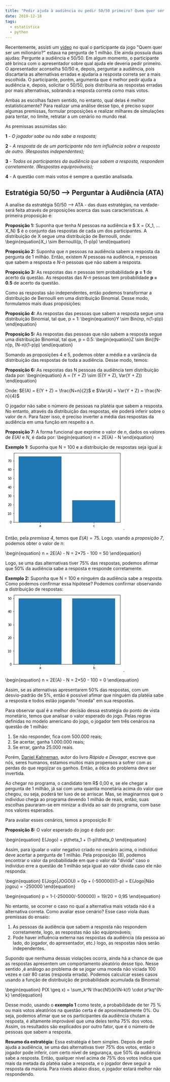 ```yaml
---
title: "Pedir ajuda à audiência ou pedir 50/50 primeiro? Quem quer ser um milionário... estatisticamente"
date: 2019-12-18
tags:
  - estatística
  - python
---
```

Recentemente, assisti um [vídeo](https://www.youtube.com/watch?v=B7l0eSQO9dM) no qual o participante da jogo "Quem quer ser um milionário?" estava na pergunta de 1 milhão. Ele ainda possuía duas ajudas: Pergunte a audiência e 50/50. Em algum momento, o participante até brinca com o apresentador sobre qual ajuda ele deveria pedir primeiro. O apresentador aconselha 50/50 e, depois, perguntar a audiência, pois discartaria as alternativas erradas e ajudaria a resposta correta ser a mais escolhida. O participante, porém, argumenta que é melhor pedir ajuda a audiência e, depois, solicitar o 50/50, pois distribuiria as respostas erradas por mais alternativas, sobrando a resposta correta como mais votos.

Ambas as escolhas fazem sentido, no entanto, qual delas é melhor estatisticamente? Para realizar uma análise desse tipo, é preciso 
supor algumas premissas, formular proposições e realizar milhares de simulações para tentar, no limite, retratar a um cenário no mundo real.

As premissas assumidas são:

**1** - *O jogador sabe ou não sabe a resposta;*

**2** - *A resposta de de um participante não tem influência sobre a resposta de outro. (Respostas independentes);*

**3** - *Todos os participantes da audiência que sabem a resposta, respondem corretamente. (Respostas equiprováveis);*

**4** - A questão com mais votos é sempre a questão analisada.

## Estratégia 50/50 --> Perguntar à Audiência (ATA)
A analíse da estratégia 50/50 --> ATA - das duas estratégias, na verdade- será feita através de proposições acerca das suas características. A primeira proposição é:

**Proposição 1:** Suponha que tenha *N* pessoas na audiência e $ X = {X_1, ... X_N} $ é o conjunto das respostas de cada um dos participantes. A distribuição de X segue uma distribuição de Bernoulli, onde:
\begin{equation}X_i \sim Bernoulli(p, (1-p)p) \end{equation}

**Proposição 2:** Suponha que *n* pessoas na audiência sabem a resposta da pergunta de 1 milhão. Então, existem *N* pessoas na
audiência, *n* pessoas que sabem a resposta e *N-n* pessoas que não sabem a resposta.

**Proposição 3:** As respostas das *n* pessoas tem probabilidade **p = 1** de acerto da questão. As respostas das *N-n* pessoas tem probabilidade **p = 0.5** de acerto da questão.

Como as respostas são independentes, então podemos transformar a distribuição de Bernoulli em uma distribuição Binomial. Desse modo, formulamos mais duas proposições:

**Proposição 4:** As respostas das pessoas que sabem a resposta segue uma distribuição Binomial, tal que, p = 1:
\begin{equation}Y \sim Bin(np, n(1-p)p) \end{equation}

**Proposição 5:** As respostas das pessoas que não sabem a resposta segue uma distribuição Binomial, tal que, p = 0.5:
\begin{equation}Z \sim Bin((N-n)p, (N-n)(1-p)p) \end{equation}

Somando as proposições 4 e 5, podemos obter a média e a variância da distribuição das respostas de toda a audiência. Desse modo, temos:

**Proposição 6:** As respostas das N pessoas da audiência tem distribuição dada por:
\begin{equation} A = (Y + Z) \sim (E(Y + Z), Var(Y + Z)) \end{equation}

Onde: $E(A) = E(Y + Z) = \frac{N+n}{2}$ e $Var(A) = Var(Y + Z) = \frac{N-n}{4}$

 O jogador não sabe o número de pessoas na platéia que sabem a resposta. No entanto, através da distribuição das respostas, ele poderá inferir sobre o valor de *n*. Para fazer isso, é preciso inverter a média das respostas da audiência em uma função em respeito a *n*.
 
 **Proposição 7:** A forma funcional que exprime o valor de *n*, dados os valores de *E(A)* e *N*, é dada por:
 \begin{equation} n = 2E(A) - N \end{equation}
 
 **Exemplo 1:** Suponha que N = 100 e a distribuição de respostas seja igual à: ![Respostas](../images/grafs2.jpg). 
 
 
 Então, pela *premissa 4*, temos que $E(A) = 75$. Logo. usando a *proposição 7*, podemos obter o valor de *n*:
 
 \begin{equation}
 n = 2E(A) - N = 2*75 - 100 = 50
 \end{equation}
 
 Logo, se uma das alternativas tiver 75% das respostas, podemos afirmar que 50% da audiência sabe a resposta e responde corretamente.
 
 **Exemplo 2:** Suponha que N = 100 e ninguém da audiência sabe a resposta. Como podemos confirmar essa hipótese? Podemos confirmar observando a distribuição de respostas: ![Respostas2](../images/grafs3.jpg).
 
  \begin{equation}
 n = 2E(A) - N = 2*50 - 100 = 0
 \end{equation}
 
 Assim, se as alternativas apresentarem 50% das respostas, com um desvio-padrão de 5%, então é possível afimar que ninguém da platéia sabe a resposta e todos estão jogando "moeda" em sua respostas.
 
 Para observar qual é a melhor decisão dessa estratégia do ponto de vista monetário, temos que analisar o valor esperado do jogo. Pelas regras definidas no modelo americano do jogo, o jogador tem três cenários na questão de 1 milhão:
 
1. Se não responder, fica com 500.000 reais;
2. Se acertar, ganha 1.000.000 reais;
3. Se errar, ganha 25.000 reais.

Porém, [Daniel Kahneman](https://pt.wikipedia.org/wiki/Daniel_Kahneman), autor do livro *Rápido e Devagar*, escreve que nós, seres humanos, estamos muitos mais propensos a sofrer com as perdas do que regojizar os ganhos. Então, a ótica do problema deve ser invertida. 

Ao chegar no programa, o candidato tem R$ 0,00 e, se ele chegar a pergunta de 1 milhão, já sai com uma quantia monetária acima do valor que chegou, ou seja, poderá ter luxo de se arriscar. Mas, se imaginarmos que o indivíduo chega ao programa devendo 1 milhão de reais, então, suas escolhas pauraram-se em minizar a dívida ao sair do programa, com base nos valores esperados.

Para avaliar esses cenários, temos a proposição 8:

**Proposição 8:** O valor esperado do jogo é dado por:

\begin{equation}
E(Jogo) = p\theta_1 + (1-p)\theta_0
\end{equation}

Assim, para igualar o valor negativo criado no cenário acima, o indivíduo deve acertar a pergunta de 1 milhão. Pela proposição (8), podemos encontrar o valor da probabilidade em que o valor da "dívida" caso o indivíduo erre a questão de 1 milhão seja igual ao valor dívida caso ele não responda:

\begin{equation}
E(Jogo|JOGOU) = 0p + (-500000)(1-p) = E(Jogo|Não jogou) = -250000
\end{equation}

\begin{equation}
p = 1-(-250000/-500000) = 19/20 = 0,95
\end{equation}

No entanto, se ocorrer o caso no qual a alternativa mais votada não é a alternativa correta. Como avaliar esse cenário? Esse caso viola duas premissas do ensaio: 

1. As pessoas da audiência que sabem a resposta não respondem corretamente, logo, as respostas não são equiprováveis;
2. Pode haver influência externa nas respostas da audiência (da pessoa ao lado, do jogador, do apresentador, etc.) logo, as respostas nãos serão independentes. 

Supondo que nenhuma dessas violações ocorra, ainda há a chance de que as respostas apresentem um comportamento aleatório desse tipo. Nesse sentido ,é análogo ao problema de se jogar uma moeda não viciada 100 vezes e cair 80 caras (resposta errada). Podemos calculcar esses casos usando a função de distribuição de probabilidade acumulada da Binomial:

\begin{equation}
P(X \geq x) =  \sum_k^N \frac{N!}{k!(N-k)!} \cdot p^kq^{N-k}
\end{equation}
 
Desse modo, usando o **exemplo 1** como teste, a probabilidade de ter 75 % ou mais votos aleatórios na questão certa é de aproximadamente 0%. Ou seja, podemos afimar que se os participantes da audiência chutam a resposta, é altamente improvável que uma deles tenha 75% dos votos. Assim, os resultados são explicados por outro fator, que é o número de pessoas que sabem a resposta.

**Resumo da estratégia:** Essa estratégia é bem simples. Depois de pedir ajuda a audiência, se uma das alternativas tiver 75% dos votos, então o jogador pode inferir, com certo nível de segurança, que 50% da audiência sabe a resposta. Então, qualquer nível acima de 75% dos votos indica que mais da metada da platéia sabe a resposta, e o jogador deve seguir a resposta da maioria. Para níveis abaixo disso, o jogador estará melhor não respondendo.



